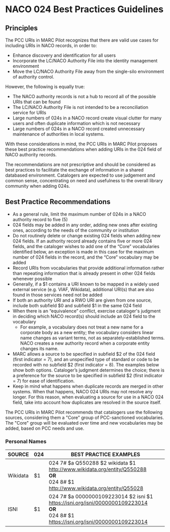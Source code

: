 # NACO 024 Best Practices Guidelines  

## Principles  
The PCC URIs in MARC Pilot recognizes that there are valid use cases for including URIs in NACO records, in order to:  
- Enhance discovery and identification for all users  
- Incorporate the LC/NACO Authority File into the identity management environment  
- Move the LC/NACO Authority File away from the single-silo environment of authority control.  

However, the following is equally true:  
- The NACO authority records is not a hub to record all of the possible URIs that can be found  
- The LC/NACO Authority File is not intended to be a reconciliation service for URIs  
- Large numbers of 024s in a NACO record create visual clutter for many users and often duplicate information which is not necessary  
- Large numbers of 024s in a NACO record created unnecessary maintenance of authorities in local systems.  

With these considerations in mind, the PCC URIs in MARC Pilot proposes these best practice recommendations when adding URIs in the 024 field of NACO authority records.  

The recommendations are not prescriptive and should be considered as best practices to facilitate the exchange of information in a shared databased environment. Catalogers are expected to use judgement and common sense, concentrating on need and usefulness to the overall library community when adding 024s.  

## Best Practice Recommendations  
- As a general rule, limit the maximum number of 024s in a NACO authority record to five (5)  
- 024 fields may be added in any order, adding new ones after existing ones, according to the needs of the community or institution  
- Do not routinely delete or change existing 024 fields when adding new 024 fields. If an authority record already contains five or more 024 fields, and the cataloger wishes to add one of the “Core” vocabularies identified below, an exception is made in this case for the maximum number of 024 fields in the record, and the “Core” vocabulary may be added  
- Record URIs from vocabularies that provide additional information rather than repeating information that is already present in other 024 fields whenever possible  
- Generally, if a $1 contains a URI known to be mapped in a widely used external service (e.g. VIAF, Wikidata), additional URI(s) that are also found in those services need not be added  
- If both an authority URI and a RWO URI are given from one source, include both subfield $0 and subfield $1 in the same 024 field  
- When there is an “equivalence” conflict, exercise cataloger's judgment in deciding which NACO record(s) should include an 024 field to the vocabulary  
  - For example, a vocabulary does not treat a new name for a corporate body as a new entity; the vocabulary considers linear name changes as variant terms, not as separately-established terms. NACO creates a new authority record when a corporate entity changes its name.  
- MARC allows a source to be specified in subfield $2 of the 024 field (first indicator = 7), and an unspecified type of standard or code to be recorded with no subfield $2 (first indicator = 8). The examples below show both options. Cataloger’s judgment determines the choice; there is a preference for the source to be specified in subfield $2 (first indicator = 7) for ease of identification.  
- Keep in mind what happens when duplicate records are merged in other systems. When that happens, NACO 024 URIs may not resolve any longer. For this reason, when evaluating a source for use in a NACO 024 field, take into account how duplicates are resolved in the source itself.  

The PCC URIs in MARC Pilot recommends that catalogers use the following sources, considering them a "Core" group of PCC-sanctioned vocabularies. The "Core" group will be evaluated over time and new vocabularies may be added, based on PCC needs and use.  

### Personal Names  
|  SOURCE  | 024 |                        BEST PRACTICE EXAMPLES                                  |  
| ---- | --- | --- |
| Wikidata | $1  | 024 7# $a Q550288 $2 wikidata $1 http://www.wikidata.org/entity/Q550288<br>**OR**<br/>024 8# $1 http://www.wikidata.org/entity/Q55028 |  
|   ISNI   | $1  | 024 7# $a 0000000109223014 $2 isni $1 https://isni.org/isni/0000000109223014<br>**OR**</br>024 8# $1 https://isni.org/isni/0000000109223014                               |  
